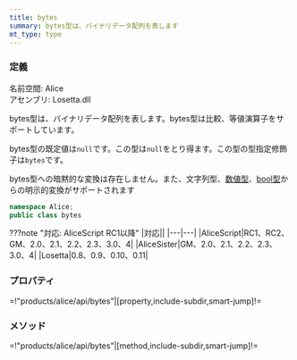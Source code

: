 ```yaml
---
title: bytes
summary: bytes型は、バイナリデータ配列を表します
mt_type: type
---
```

### 定義
名前空間: Alice<br/>
アセンブリ: Losetta.dll

bytes型は、バイナリデータ配列を表します。bytes型は比較、等値演算子をサポートしています。

bytes型の既定値は`null`です。この型は`null`をとり得ます。この型の型指定修飾子は`bytes`です。

bytes型への暗黙的な変換は存在しません。また、文字列型、[数値型](../number/index.md)、[bool型](../bool/index.md)からの明示的変換がサポートされます

```cs title="AliceScript"
namespace Alice;
public class bytes
```

???note "対応: AliceScript RC1以降"
    |対応||
    |---|---|
    |AliceScript|RC1、RC2、GM、2.0、2.1、2.2、2.3、3.0、4|
    |AliceSister|GM、2.0、2.1、2.2、2.3、3.0、4|
    |Losetta|0.8、0.9、0.10、0.11|

### プロパティ

=!"products/alice/api/bytes"|[property,include-subdir,smart-jump]!=

### メソッド

=!"products/alice/api/bytes"|[method,include-subdir,smart-jump]!=